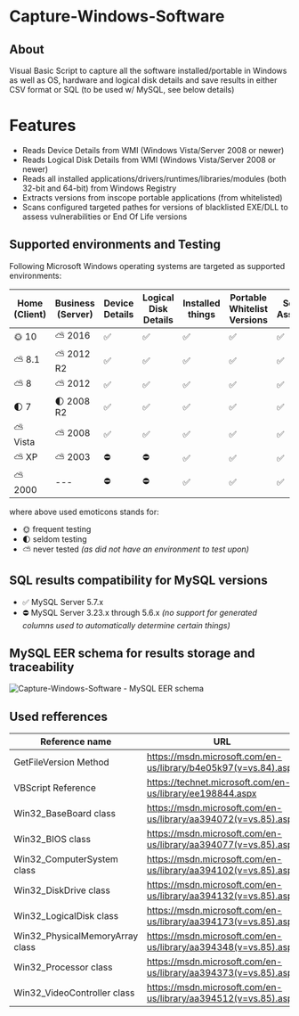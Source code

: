 # Capture-Windows-Software
## About
Visual Basic Script to capture all the software installed/portable in Windows
 as well as OS, hardware and logical disk details and save results
 in either CSV format or SQL (to be used w/ MySQL, see below details)

# Features
* Reads Device Details from WMI (Windows Vista/Server 2008 or newer)
* Reads Logical Disk Details from WMI (Windows Vista/Server 2008 or newer)
* Reads all installed applications/drivers/runtimes/libraries/modules (both 32-bit and 64-bit) from Windows Registry
* Extracts versions from inscope portable applications (from whitelisted)
* Scans configured targeted pathes for versions of blacklisted EXE/DLL to assess vulnerabilities or End Of Life versions

## Supported environments and Testing
Following Microsoft Windows operating systems are targeted as supported environments:

Home (Client) | Business (Server) |  Device Details | Logical Disk Details | Installed things | Portable Whitelist Versions | Security Assesment
------------- | ----------------- | --------------- | -------------------- | ---------------- | --------------------------- | ------------------
:sun_with_face: 10 | :partly_sunny: 2016 | :white_check_mark: | :white_check_mark: | :white_check_mark: | :white_check_mark: | :white_check_mark:
:partly_sunny: 8.1 | :partly_sunny: 2012 R2 | :white_check_mark: | :white_check_mark: | :white_check_mark: | :white_check_mark: | :white_check_mark:
:partly_sunny: 8 | :partly_sunny: 2012 | :white_check_mark: | :white_check_mark: | :white_check_mark: | :white_check_mark: | :white_check_mark:
:first_quarter_moon: 7 | :first_quarter_moon: 2008 R2 | :white_check_mark: | :white_check_mark: | :white_check_mark: | :white_check_mark: | :white_check_mark:
:partly_sunny: Vista | :partly_sunny: 2008 | :white_check_mark: | :white_check_mark: | :white_check_mark: | :white_check_mark: | :white_check_mark:
:partly_sunny: XP | :partly_sunny: 2003 | :no_entry: | :no_entry: | :white_check_mark: |:white_check_mark: | :white_check_mark:
:partly_sunny: 2000 | --- | :no_entry: | :no_entry: | :white_check_mark: |:white_check_mark: | :white_check_mark:

where above used emoticons stands for:
* :sun_with_face: frequent testing
* :first_quarter_moon: seldom testing
* :partly_sunny: never tested _(as did not have an environment to test upon)_

## SQL results compatibility for MySQL versions
* :white_check_mark: MySQL Server 5.7.x
* :no_entry: MySQL Server 3.23.x through 5.6.x _(no support for generated columns used to automatically determine certain things)_

## MySQL EER schema for results storage and traceability
![Capture-Windows-Software - MySQL EER schema](https://github.com/danielgp/capture-windows-software/MySQL/CaptureWindowsSoftware-EER_Diagram.svg)

## Used refferences

Reference name | URL
-------------- | ---
GetFileVersion Method | https://msdn.microsoft.com/en-us/library/b4e05k97(v=vs.84).aspx
VBScript Reference | https://technet.microsoft.com/en-us/library/ee198844.aspx
Win32_BaseBoard class | https://msdn.microsoft.com/en-us/library/aa394072(v=vs.85).aspx
Win32_BIOS class | https://msdn.microsoft.com/en-us/library/aa394077(v=vs.85).aspx
Win32_ComputerSystem class | https://msdn.microsoft.com/en-us/library/aa394102(v=vs.85).aspx
Win32_DiskDrive class | https://msdn.microsoft.com/en-us/library/aa394132(v=vs.85).aspx
Win32_LogicalDisk class | https://msdn.microsoft.com/en-us/library/aa394173(v=vs.85).aspx
Win32_PhysicalMemoryArray class | https://msdn.microsoft.com/en-us/library/aa394348(v=vs.85).aspx
Win32_Processor class | https://msdn.microsoft.com/en-us/library/aa394373(v=vs.85).aspx
Win32_VideoController class | https://msdn.microsoft.com/en-us/library/aa394512(v=vs.85).aspx
